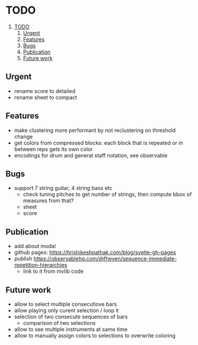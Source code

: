 # TODO

1. [TODO](#todo)
   1. [Urgent](#urgent)
   2. [Features](#features)
   3. [Bugs](#bugs)
   4. [Publication](#publication)
   5. [Future work](#future-work)

## Urgent

- rename score to detailed
- rename sheet to compact

## Features

- make clustering more performant by not reclustering on threshold change
- get colors from compressed blocks: each block that is repeated or in between reps gets its own color
- encodings for drum and general staff notation, see observable

## Bugs

- support 7 string guitar, 4 string bass etc
  - check tuning pitches to get number of strings, then compute bbox of measures from that?
  - sheet
  - score

## Publication

- add about modal
- github pages: https://hrishikeshpathak.com/blog/svelte-gh-pages
- publish https://observablehq.com/@fheyen/sequence-immediate-repetition-hierarchies
  - link to it from mvlib code

## Future work

- allow to select multiple consecutiove bars
- allow playing only curent selection / loop it
- selection of two consecute sequences of bars
  - comparison of two selections
- allow to see multiple instruments at same time
- allow to manually assign colors to selections to overwrite coloring
